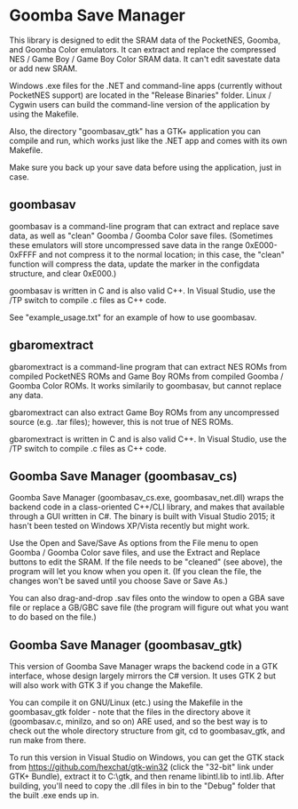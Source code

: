 Goomba Save Manager
===================

This library is designed to edit the SRAM data of the PocketNES, Goomba, and Goomba Color emulators. It can extract and replace the compressed NES / Game Boy / Game Boy Color SRAM data. It can't edit savestate data or add new SRAM.

Windows .exe files for the .NET and command-line apps (currently without PocketNES support) are located in the "Release Binaries" folder. Linux / Cygwin users can build the command-line version of the application by using the Makefile.

Also, the directory "goombasav_gtk" has a GTK+ application you can compile and run, which works just like the .NET app and comes with its own Makefile.

Make sure you back up your save data before using the application, just in case.

goombasav
---------

goombasav is a command-line program that can extract and replace save data, as well as "clean" Goomba / Goomba Color save files. (Sometimes these emulators will store uncompressed save data in the range 0xE000-0xFFFF and not compress it to the normal location; in this case, the "clean" function will compress the data, update the marker in the configdata structure, and clear 0xE000.)

goombasav is written in C and is also valid C++. In Visual Studio, use the /TP switch to compile .c files as C++ code.

See "example_usage.txt" for an example of how to use goombasav.

gbaromextract
-------------

gbaromextract is a command-line program that can extract NES ROMs from compiled PocketNES ROMs and Game Boy ROMs from compiled Goomba / Goomba Color ROMs. It works similarily to goombasav, but cannot replace any data.

gbaromextract can also extract Game Boy ROMs from any uncompressed source (e.g. .tar files); however, this is not true of NES ROMs.

gbaromextract is written in C and is also valid C++. In Visual Studio, use the /TP switch to compile .c files as C++ code.

Goomba Save Manager (goombasav_cs)
----------------------------------

Goomba Save Manager (goombasav_cs.exe, goombasav_net.dll) wraps the backend code in a class-oriented C++/CLI library, and makes that available through a GUI written in C#. The binary is built with Visual Studio 2015; it hasn't been tested on Windows XP/Vista recently but might work.

Use the Open and Save/Save As options from the File menu to open Goomba / Goomba Color save files, and use the Extract and Replace buttons to edit the SRAM. If the file needs to be "cleaned" (see above), the program will let you know when you open it. (If you clean the file, the changes won't be saved until you choose Save or Save As.)

You can also drag-and-drop .sav files onto the window to open a GBA save file or replace a GB/GBC save file (the program will figure out what you want to do based on the file.)

Goomba Save Manager (goombasav_gtk)
-----------------------------------

This version of Goomba Save Manager wraps the backend code in a GTK interface, whose design largely mirrors the C# version. It uses GTK 2 but will also work with GTK 3 if you change the Makefile.

You can compile it on GNU/Linux (etc.) using the Makefile in the goombasav_gtk folder - note that the files in the directory above it (goombasav.c, minilzo, and so on) ARE used, and so the best way is to check out the whole directory structure from git, cd to goombasav_gtk, and run make from there.

To run this version in Visual Studio on Windows, you can get the GTK stack from https://github.com/hexchat/gtk-win32 (click the "32-bit" link under GTK+ Bundle), extract it to C:\gtk, and then rename libintl.lib to intl.lib. After building, you'll need to copy the .dll files in bin to the "Debug" folder that the built .exe ends up in.
